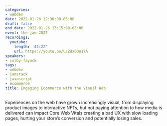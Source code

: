 ```yaml
---
categories:
- webdev
date: 2022-01-26 12:30:00-05:00
draft: false
end_date: 2022-01-26 13:15:00-05:00
event: the-jam-2022
recordings:
  youtube:
    length: '42:22'
    url: https://youtu.be/LsZdxGQn17A
speakers:
- colby-fayock
tags:
- webdev
- jamstack
- javascript
- ecommerce
title: Engaging Ecommerce with the Visual Web
---
```



Experiences on the web have grown increasingly visual, from displaying product images to interactive NFTs, but not paying attention to how media is delivered can impact Core Web Vitals creating a bad UX with slow loading pages, hurting your store’s conversion and potentially losing sales.
